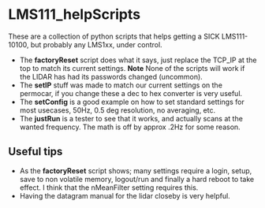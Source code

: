 # LMS111_helpScripts

These are a collection of python scripts that helps getting a SICK LMS111-10100, but probably any LMS1xx, under control.

* The **factoryReset** script does what it says, just replace the TCP_IP at the top to match its current settings. **Note** None of the scripts will work if the LIDAR has had its passwords changed (uncommon).
* The **setIP** stuff was made to match our current settings on the permocar, if you change these a dec to hex converter is very useful.
* The **setConfig** is a good example on how to set standard settings for most usecases, 50Hz, 0.5 deg resolution, no averaging, etc.
* The **justRun** is a tester to see that it works, and actually scans at the wanted frequency. The math is off by approx .2Hz for some reason.

## Useful tips

* As the **factoryReset** script shows; many settings require a login, setup, save to non volatile memory, logout/run and finally a hard reboot to take effect. I think that the nMeanFilter setting requires this.
* Having the datagram manual for the lidar closeby is very helpful.
